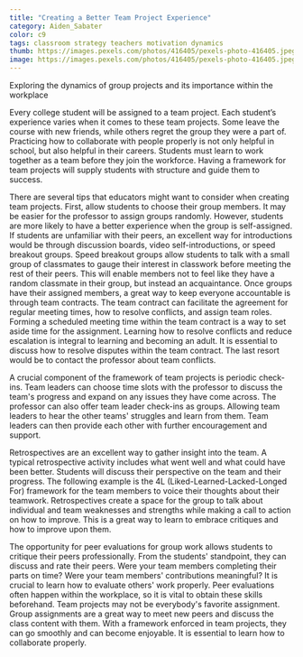 ```yaml
---
title: "Creating a Better Team Project Experience"
category: Aiden_Sabater
color: c9
tags: classroom strategy teachers motivation dynamics
thumb: https://images.pexels.com/photos/416405/pexels-photo-416405.jpeg?auto=compress&cs=tinysrgb&w=350
image: https://images.pexels.com/photos/416405/pexels-photo-416405.jpeg?auto=compress&cs=tinysrgb&w=600
---
```

Exploring the dynamics of group projects and its importance within the workplace


<!--more-->
Every college student will be assigned to a team project. Each student’s experience varies when it comes to these team projects. Some leave the course with new friends, while others regret the group they were a part of. Practicing how to collaborate with people properly is not only helpful in school, but also helpful in their careers. Students must learn to work together as a team before they join the workforce. Having a framework for team projects will supply students with structure and guide them to success. 

There are several tips that educators might want to consider when creating team projects. First, allow students to choose their group members. It may be easier for the professor to assign groups randomly. However, students are more likely to have a better experience when the group is self-assigned. If students are unfamiliar with their peers, an excellent way for introductions would be through discussion boards, video self-introductions, or speed breakout groups. Speed breakout groups allow students to talk with a small group of classmates to gauge their interest in classwork before meeting the rest of their peers. This will enable members not to feel like they have a random classmate in their group, but instead an acquaintance. 
Once groups have their assigned members, a great way to keep everyone accountable is through team contracts. The team contract can facilitate the agreement for regular meeting times, how to resolve conflicts, and assign team roles. Forming a scheduled meeting time within the team contract is a way to set aside time for the assignment. Learning how to resolve conflicts and reduce escalation is integral to learning and becoming an adult. It is essential to discuss how to resolve disputes within the team contract. The last resort would be to contact the professor about team conflicts. 

A crucial component of the framework of team projects is periodic check-ins. Team leaders can choose time slots with the professor to discuss the team's progress and expand on any issues they have come across. The professor can also offer team leader check-ins as groups. Allowing team leaders to hear the other teams' struggles and learn from them. Team leaders can then provide each other with further encouragement and support. 

Retrospectives are an excellent way to gather insight into the team. A typical retrospective activity includes what went well and what could have been better. Students will discuss their perspective on the team and their progress. The following example is the 4L (Liked-Learned-Lacked-Longed For) framework for the team members to voice their thoughts about their teamwork. Retrospectives create a space for the group to talk about individual and team weaknesses and strengths while making a call to action on how to improve. This is a great way to learn to embrace critiques and how to improve upon them.

The opportunity for peer evaluations for group work allows students to critique their peers professionally. From the students' standpoint, they can discuss and rate their peers. Were your team members completing their parts on time? Were your team members' contributions meaningful? It is crucial to learn how to evaluate others' work properly. Peer evaluations often happen within the workplace, so it is vital to obtain these skills beforehand. 
Team projects may not be everybody's favorite assignment. Group assignments are a great way to meet new peers and discuss the class content with them. With a framework enforced in team projects, they can go smoothly and can become enjoyable. It is essential to learn how to collaborate properly.

